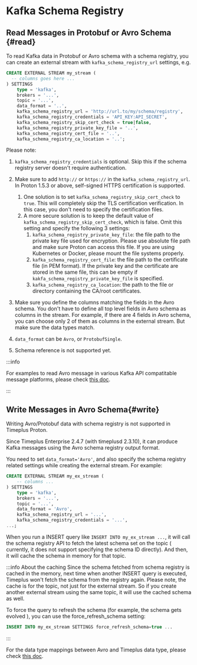 # Kafka Schema Registry

## Read Messages in Protobuf or Avro Schema {#read}

To read Kafka data in Protobuf or Avro schema with a schema registry, you can create an external stream with `kafka_schema_registry_url` settings, e.g.

```sql
CREATE EXTERNAL STREAM my_stream (
  -- columns goes here ...
) SETTINGS
    type = 'kafka',
    brokers = '...',
    topic = '...',
    data_format = '..',
    kafka_schema_registry_url = 'http://url.to/my/schema/registry',
    kafka_schema_registry_credentials = 'API_KEY:API_SECRET',
    kafka_schema_registry_skip_cert_check = true|false,
    kafka_schema_registry_private_key_file = '..',
    kafka_schema_registry_cert_file = '..',
    kafka_schema_registry_ca_location = '..';
```

Please note:

1. `kafka_schema_registry_credentials` is optional. Skip this if the schema registry server doesn't require authentication.
2. Make sure to add `http://` or `https://` in the `kafka_schema_registry_url`. In Proton 1.5.3 or above, self-signed HTTPS certification is supported.
   1. One solution is to set `kafka_schema_registry_skip_cert_check` to `true`. This will completely skip the TLS certification verification. In this case, you don't need to specify the certification files.
   2. A more secure solution is to keep the default value of `kafka_schema_registry_skip_cert_check`, which is false. Omit this setting and specify the following 3 settings:
      1. `kafka_schema_registry_private_key_file`: the file path to the private key file used for encryption. Please use absolute file path and make sure Proton can access this file. If you are using Kubernetes or Docker, please mount the file systems properly.
      2. `kafka_schema_registry_cert_file`: the file path to the certificate file (in PEM format). If the private key and the certificate are stored in the same file, this can be empty if `kakfa_schema_registry_private_key_file` is specified.
      3. `kafka_schema_registry_ca_location`: the path to the file or directory containing the CA/root certificates.

3. Make sure you define the columns matching the fields in the Avro schema. You don't have to define all top level fields in Avro schema as columns in the stream. For example, if there are 4 fields in Avro schema, you can choose only 2 of them as columns in the external stream. But make sure the data types match.
4. `data_format` can be `Avro`, or `ProtobufSingle`.
5. Schema reference is not supported yet.

:::info

For examples to read Avro message in various Kafka API compatitable message platforms, please check [this doc](tutorial-sql-read-avro).

:::
## Write Messages in Avro Schema{#write}

Writing Avro/Protobuf data with schema registry is not supported in Timeplus Proton.

Since Timeplus Enterprise 2.4.7 (with timeplusd 2.3.10), it can produce Kafka messages using the Avro schema registry output format.

You need to set `data_format='Avro'`, and also specify the schema registry related settings while creating the external stream. For example:
```sql
CREATE EXTERNAL STREAM my_ex_stream (
    -- columns ...
) SETTINGS
    type = 'kafka',
    brokers = '...',
    topic = '...',
    data_format = 'Avro',
    kafka_schema_registry_url = '...',
    kafka_schema_registry_credentials = '...',
...;
```

When you run a INSERT query like `INSERT INTO my_ex_stream ...`, it will call the schema registry API to fetch the latest schema set on the topic ( currently, it does not support specifying the schema ID directly). And then, it will cache the schema in memory for that topic.

:::info About the caching
Since the schema fetched from schema registry is cached in the memory, next time when another INSERT query is executed, Timeplus won't fetch the schema from the registry again. Please note, the cache is for the topic, not just for the external stream. So if you create another external stream using the same topic, it will use the cached schema as well.

To force the query to refresh the schema (for example, the schema gets evolved ), you can use the force_refresh_schema setting:
```sql
INSERT INTO my_ex_stream SETTINGS force_refresh_schema=true ...
```
:::

For the data type mappings between Avro and Timeplus data type, please check [this doc](proton-format-schema#avro_types).
